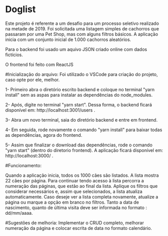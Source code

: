 # Doglist

Este projeto é referente a um desafio para um processo seletivo realizado na metade de 2019.
Foi solicitada uma listagem simples de cachorros que passaram por uma Pet Shop, mas com alguns filtros básicos. 
A aplicação inicia com um conjunto inicial de 1.000 cachorros aleatórios.

Para o backend foi usado um aquivo JSON criado online com dados fictícios.

O frontend foi feito com ReactJS

#Inicialização do arquivo:
Foi utilizado o VSCode para criação do projeto, caso opte por ele, melhor. 

1- Primeiro abra o diretório escrito backend e coloque no terminal "yarn install" sem as aspas para instalar as dependências do node_modules.

2- Após, digite no terminal "yarn start". Dessa forma, o backend ficará disponível em: http://localhost:3001/users .

3- Abra um novo terminal, saia do diretório backend e entre em frontend.

4- Em seguida, rode novamente o comando "yarn install" para baixar todas as dependências, agora do frontend.

5- Assim que finalizar o download das dependências, rode o comando "yarn start" (dentro do diretorio frontend).
 A aplicação ficará disponível em: http://localhost:3000/ .
 
 #Funcionamento:
 
  Quando a aplicação inicia, todos os 1000 cães são listados. A lista mostra 22 cães por página.
  Para continuar tendo acesso à lista percorra a numeração das páginas, que estão ao final da lista.
  Aplique os filtros que considerar necessários e, assim que selecionados, a lista atualiza automaticamente.
  Caso deseje ver a lista completa novamente, atualize a página ou marque a opção em branco no filtros.
  Tanto a data de nascimento, quanto de última visita deve ser informada no formato : dd/mm/aaaa.
  
  #Sugestões de melhoria:
  Implementar o CRUD completo, melhorar numeração da página e colocar escrita de data no formato calendário. 
